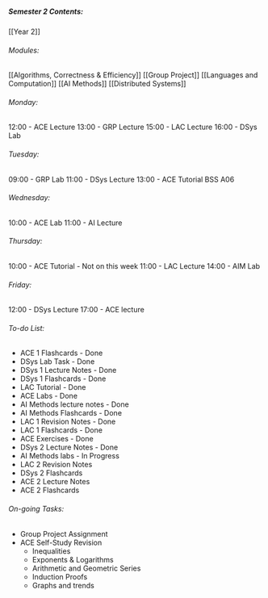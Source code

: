 ##### Semester 2 Contents:
 [[Year 2]]
###### Modules:
 [[Algorithms, Correctness & Efficiency]]
 [[Group Project]]
 [[Languages and Computation]]
 [[AI Methods]]
 [[Distributed Systems]]

###### Monday:
12:00 - ACE Lecture 
13:00 - GRP Lecture
15:00 - LAC Lecture
16:00 - DSys Lab

###### Tuesday:
09:00 - GRP Lab
11:00 - DSys Lecture
13:00 - ACE Tutorial BSS A06

###### Wednesday:
10:00 - ACE Lab
11:00 - AI Lecture

###### Thursday:
10:00 - ACE Tutorial - Not on this week
11:00 - LAC Lecture
14:00 - AIM Lab

###### Friday:
12:00 - DSys Lecture
17:00 - ACE lecture

###### To-do List:
- ACE 1 Flashcards - Done
- DSys Lab Task - Done
- DSys 1 Lecture Notes - Done
- DSys 1 Flashcards - Done
-  LAC Tutorial - Done
- ACE Labs - Done
- AI Methods lecture notes - Done
- AI Methods Flashcards - Done
- LAC 1 Revision Notes - Done
- LAC 1 Flashcards - Done
- ACE Exercises - Done
- DSys 2 Lecture Notes - Done
- AI Methods labs - In Progress
- LAC 2 Revision Notes
- DSys 2 Flashcards
- ACE 2 Lecture Notes
- ACE 2 Flashcards

###### On-going Tasks:
- Group Project Assignment
- ACE Self-Study Revision
	- Inequalities
	- Exponents & Logarithms
	- Arithmetic and Geometric Series
	- Induction Proofs
	- Graphs and trends